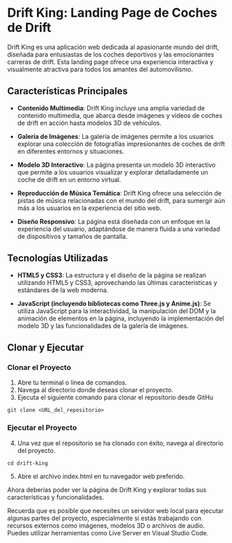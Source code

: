 # Drift King: Landing Page de Coches de Drift

Drift King es una aplicación web dedicada al apasionante mundo del drift, diseñada para entusiastas de los coches deportivos y las emocionantes carreras de drift. Esta landing page ofrece una experiencia interactiva y visualmente atractiva para todos los amantes del automovilismo.

## Características Principales

- **Contenido Multimedia**: Drift King incluye una amplia variedad de contenido multimedia, que abarca desde imágenes y videos de coches de drift en acción hasta modelos 3D de vehículos.

- **Galería de Imágenes**: La galería de imágenes permite a los usuarios explorar una colección de fotografías impresionantes de coches de drift en diferentes entornos y situaciones.

- **Modelo 3D Interactivo**: La página presenta un modelo 3D interactivo que permite a los usuarios visualizar y explorar detalladamente un coche de drift en un entorno virtual.

- **Reproducción de Música Temática**: Drift King ofrece una selección de pistas de música relacionadas con el mundo del drift, para sumergir aún más a los usuarios en la experiencia del sitio web.

- **Diseño Responsivo**: La página está diseñada con un enfoque en la experiencia del usuario, adaptándose de manera fluida a una variedad de dispositivos y tamaños de pantalla.

## Tecnologías Utilizadas

- **HTML5 y CSS3**: La estructura y el diseño de la página se realizan utilizando HTML5 y CSS3, aprovechando las últimas características y estándares de la web moderna.

- **JavaScript (incluyendo bibliotecas como Three.js y Anime.js)**: Se utiliza JavaScript para la interactividad, la manipulación del DOM y la animación de elementos en la página, incluyendo la implementación del modelo 3D y las funcionalidades de la galería de imágenes.

## Clonar y Ejecutar

### Clonar el Proyecto

1. Abre tu terminal o línea de comandos.
2. Navega al directorio donde deseas clonar el proyecto.
3. Ejecuta el siguiente comando para clonar el repositorio desde GitHu

```
git clone <URL_del_repositorio>
```

### Ejecutar el Proyecto
4. Una vez que el repositorio se ha clonado con éxito, navega al directorio del proyecto.

```
cd drift-king
```

5. Abre el archivo index.html en tu navegador web preferido.

Ahora deberías poder ver la página de Drift King y explorar todas sus características y funcionalidades.



Recuerda que es posible que necesites un servidor web local para ejecutar algunas partes del proyecto, especialmente si estás trabajando con recursos externos como imágenes, modelos 3D o archivos de audio. Puedes utilizar herramientas como Live Server en Visual Studio Code.
